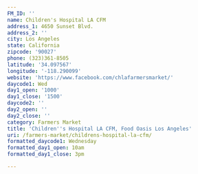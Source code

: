 ```yaml
---
FM_ID: ''
name: Children's Hospital LA CFM
address_1: 4650 Sunset Blvd.
address_2: ''
city: Los Angeles
state: California
zipcode: '90027'
phone: (323)361-8505
latitude: '34.097567'
longitude: '-118.290099'
website: 'https://www.facebook.com/chlafarmersmarket/'
daycode1: Wed
day1_open: '1000'
day1_close: '1500'
daycode2: ''
day2_open: ''
day2_close: ''
category: Farmers Market
title: 'Children''s Hospital LA CFM, Food Oasis Los Angeles'
uri: /farmers-market/childrens-hospital-la-cfm/
formatted_daycode1: Wednesday
formatted_day1_open: 10am
formatted_day1_close: 3pm

---
```

